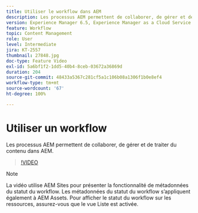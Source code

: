 ```yaml
---
title: Utiliser le workflow dans AEM
description: Les processus AEM permettent de collaborer, de gérer et de traiter du contenu dans AEM.
version: Experience Manager 6.5, Experience Manager as a Cloud Service
feature: Workflow
topic: Content Management
role: User
level: Intermediate
jira: KT-2557
thumbnail: 27848.jpg
doc-type: Feature Video
exl-id: 5a6bf1f2-1dd5-40b4-8ceb-03672a36869d
duration: 204
source-git-commit: 48433a5367c281cf5a1c106b08a1306f1b0e8ef4
workflow-type: tm+mt
source-wordcount: '67'
ht-degree: 100%

---
```


# Utiliser un workflow

Les processus AEM permettent de collaborer, de gérer et de traiter du contenu dans AEM.

>[!VIDEO](https://video.tv.adobe.com/v/3410287?quality=12&learn=on&captions=fre_fr)

>[!NOTE]
>
> La vidéo utilise AEM Sites pour présenter la fonctionnalité de métadonnées du statut du workflow. Les métadonnées du statut du workflow s’appliquent également à AEM Assets. Pour afficher le statut du workflow sur les ressources, assurez-vous que le vue Liste est activée.
